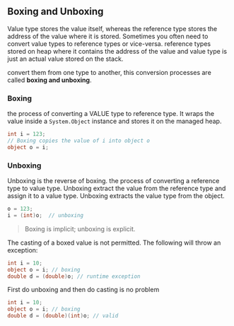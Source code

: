 ## Boxing and Unboxing
Value type stores the value itself, whereas the reference type stores the address of the value where it is stored. 
Sometimes you often need to convert value types to reference types or vice-versa. reference types stored on heap where it contains the address of the value and value type is just an actual value stored on the stack.

convert them from one type to another, this conversion processes are called **boxing and unboxing**.



### Boxing
the process of converting a VALUE type to reference type.  It wraps the value inside a `System.Object` instance and stores it on the managed heap.

```cs
int i = 123;
// Boxing copies the value of i into object o
object o = i;
```

### Unboxing 
Unboxing is the reverse of boxing. the process of converting a reference type to value type. Unboxing extract the value from the reference type and assign it to a value type. Unboxing extracts the value type from the object.

```cs
o = 123;
i = (int)o;  // unboxing
```

> Boxing is implicit; unboxing is explicit.


The casting of a boxed value is not permitted. The following will throw an exception:
```cs
int i = 10;
object o = i; // boxing
double d = (double)o; // runtime exception
```
First do unboxing and then do casting is no problem

```cs
int i = 10;
object o = i; // boxing
double d = (double)(int)o; // valid
```




